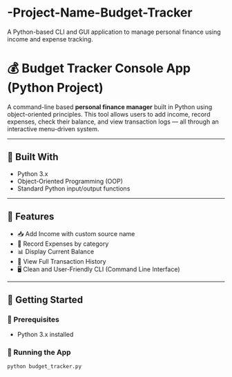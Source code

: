 # -Project-Name-Budget-Tracker
A Python-based CLI and GUI application to manage personal finance using income and expense tracking.
# 💰 Budget Tracker Console App (Python Project)

A command-line based **personal finance manager** built in Python using object-oriented principles. This tool allows users to add income, record expenses, check their balance, and view transaction logs — all through an interactive menu-driven system.

---

## 🔧 Built With
- Python 3.x
- Object-Oriented Programming (OOP)
- Standard Python input/output functions

---

## 🎯 Features

- 📥 Add Income with custom source name
- 💸 Record Expenses by category
- 📊 Display Current Balance
- 🧾 View Full Transaction History
- 🖥️ Clean and User-Friendly CLI (Command Line Interface)

---

## 🏁 Getting Started

### 📌 Prerequisites
- Python 3.x installed

### 🚀 Running the App
```bash
python budget_tracker.py
